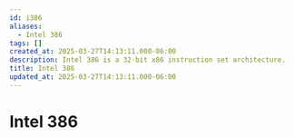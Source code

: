 ```yaml
---
id: i386
aliases:
  - Intel 386
tags: []
created_at: 2025-03-27T14:13:11.000-06:00
description: Intel 386 is a 32-bit x86 instruction set architecture.
title: Intel 386
updated_at: 2025-03-27T14:13:11.000-06:00
---
```


# Intel 386
